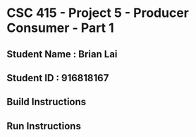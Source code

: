 # CSC 415 - Project 5 - Producer Consumer - Part 1

## Student Name : Brian Lai

## Student ID : 916818167

## Build Instructions

## Run Instructions
